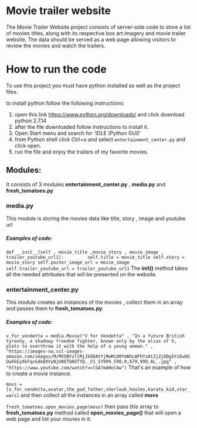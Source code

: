 # Movie trailer website

The Movie Trailer Website project consists of server-side code to store a list of movies titles, along with its respective box art imagery and movie trailer website. The data should be served as a web page allowing visitors to review the movies and watch the trailers.

# How to run the code

To use this project you must have python installed as well as the project files.

to install python follow the following instructions:
1. open this link https://www.python.org/downloads/ and click download python 2.7.14
2. after the file downloaded follow instructions to install it.
3. Open Start menu and search for 'IDLE (Python GUI)'
4. from Python shell click Ctrl+o and select `entertainment_center.py` and click open.
5. run the file and enjoy the trailers of my favorite movies.

## Modules:
It consists of 3 modules **entertainment_center.py** , **media.py** and **fresh_tomatoes.py**

### media.py
This module is storing the movies data like title, story , image and youtube url

##### Examples of code:
`def __init__(self , movie_title ,movie_story , movie_image , trailer_youtube_url1):        
        self.title = movie_title
        self.story = movie_story
        self.poster_image_url = movie_image
        self.trailer_youtube_url = trailer_youtube_url1`
The **__init__()** method takes all the needed attributes that will be presented on the website.

### entertainment_center.py

This module creates an instances of the movies , collect them in an array and passes them to **fresh_tomatoes.py**.

##### Examples of code:
`v_for_vendetta = media.Movie("V for Vendetta" ,
                         "In a future British tyranny, a shadowy freedom fighter, known only by the alias of V, plots to overthrow it with the help of a young woman." ,
                         "https://images-na.ssl-images-amazon.com/images/M/MV5BYzllMjJkODAtYjMwMi00YmNhLWFhYzAtZjZjODg5YzEwOGUwXkEyXkFqcGdeQXVyNjU0OTQ0OTY@._V1_SY999_CR0,0,679,999_AL_.jpg" ,
                         "https://www.youtube.com/watch?v=lSA7mAHolAw")`
That's an example of how to create a movie instance.

`movs = [v_for_vendetta,avatar,the_god_father,sherlouk_houlms,karate_kid,star_wars]`
and then collect all the instances in an array called **movs**

`fresh_tomatoes.open_movies_page(movs)`
then pass this array to **fresh_tomatoes.py** method called **open_movies_page()** that will open a web page and list your movies in it.
